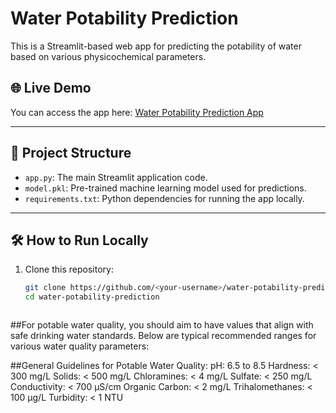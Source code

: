 # Water Potability Prediction

This is a Streamlit-based web app for predicting the potability of water based on various physicochemical parameters.

## 🌐 Live Demo
You can access the app here: [Water Potability Prediction App](https://waterquality-prediction-fuff4gta2jfexz5stqjnxd.streamlit.app/)

---

## 📂 Project Structure
- `app.py`: The main Streamlit application code.
- `model.pkl`: Pre-trained machine learning model used for predictions.
- `requirements.txt`: Python dependencies for running the app locally.

---

## 🛠️ How to Run Locally

1. Clone this repository:
   ```bash
   git clone https://github.com/<your-username>/water-potability-prediction.git
   cd water-potability-prediction



##For potable water quality, you should aim to have values that align with safe drinking water standards. Below are typical recommended ranges for various water quality parameters:

##General Guidelines for Potable Water Quality:
pH: 6.5 to 8.5
Hardness: < 300 mg/L
Solids: < 500 mg/L
Chloramines: < 4 mg/L
Sulfate: < 250 mg/L
Conductivity: < 700 μS/cm
Organic Carbon: < 2 mg/L
Trihalomethanes: < 100 μg/L
Turbidity: < 1 NTU
